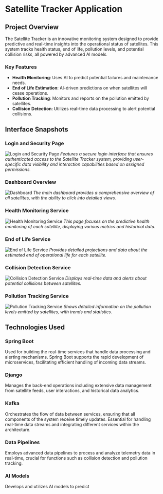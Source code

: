 # Satellite Tracker Application

## Project Overview
The Satellite Tracker is an innovative monitoring system designed to provide predictive and real-time insights into the operational status of satellites. This system tracks health status, end of life, pollution levels, and potential collision risks, all powered by advanced AI models.

### Key Features
- **Health Monitoring**: Uses AI to predict potential failures and maintenance needs.
- **End of Life Estimation**: AI-driven predictions on when satellites will cease operations.
- **Pollution Tracking**: Monitors and reports on the pollution emitted by satellites.
- **Collision Detection**: Utilizes real-time data processing to alert potential collisions.

## Interface Snapshots

### Login and Security Page
![Login and Security Page](WireframeImages/page6.webp)
*Features a secure login interface that ensures authenticated access to the Satellite Tracker system, providing user-specific data visibility and interaction capabilities based on assigned permissions.*

### Dashboard Overview
![Dashboard](WireframeImages/page1.png)
*The main dashboard provides a comprehensive overview of all satellites, with the ability to click into detailed views.*

### Health Monitoring Service
![Health Monitoring Service](WireframeImages/page2.webp)
*This page focuses on the predictive health monitoring of each satellite, displaying various metrics and historical data.*

### End of Life Service
![End of Life Service](WireframeImages/page3.webp)
*Provides detailed projections and data about the estimated end of operational life for each satellite.*

### Collision Detection Service
![Collision Detection Service](WireframeImages/page5.webp)
*Displays real-time data and alerts about potential collisions between satellites.*

### Pollution Tracking Service
![Pollution Tracking Service](WireframeImages/page4.webp)
*Shows detailed information on the pollution levels emitted by satellites, with trends and statistics.*



## Technologies Used

### **Spring Boot**
Used for building the real-time services that handle data processing and alerting mechanisms. Spring Boot supports the rapid development of microservices, facilitating efficient handling of incoming data streams.

### **Django**
Manages the back-end operations including extensive data management from satellite feeds, user interactions, and historical data analytics.

### **Kafka**
Orchestrates the flow of data between services, ensuring that all components of the system receive timely updates. Essential for handling real-time data streams and integrating different services within the architecture.

### **Data Pipelines**
Employs advanced data pipelines to process and analyze telemetry data in real-time, crucial for functions such as collision detection and pollution tracking.

### **AI Models**
Develops and utilizes AI models to predict
